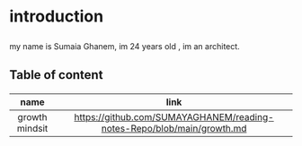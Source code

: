 # introduction <P>
my name is Sumaia Ghanem, im 24 years old , im an architect.<P>
  ## Table of content <P>
 | name | link |
| :---: | :---: |
| growth mindsit |https://github.com/SUMAYAGHANEM/reading-notes-Repo/blob/main/growth.md|
 
